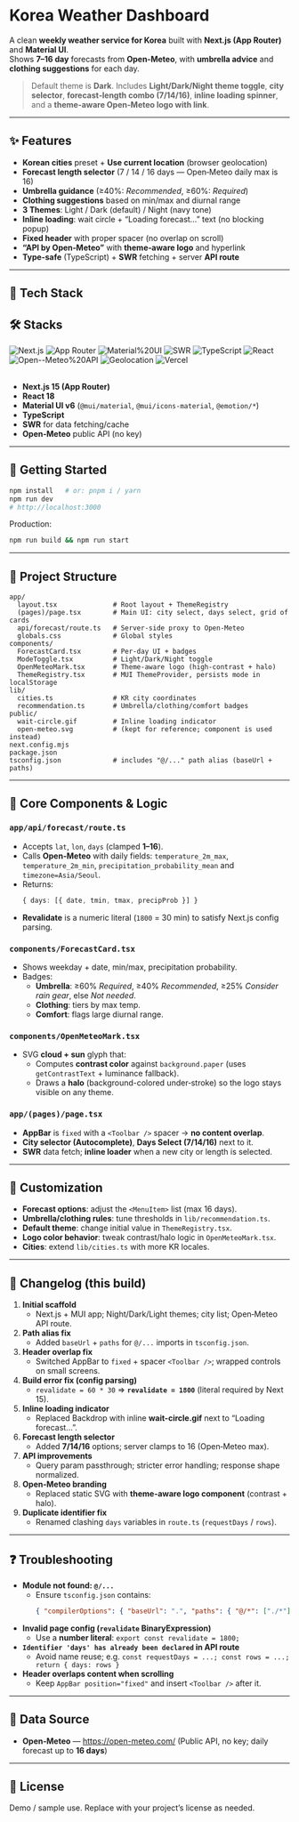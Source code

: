 # Korea Weather Dashboard

A clean **weekly weather service for Korea** built with **Next.js (App Router)** and **Material UI**.  
Shows **7–16 day** forecasts from **Open‑Meteo**, with **umbrella advice** and **clothing suggestions** for each day.

> Default theme is **Dark**. Includes **Light/Dark/Night theme toggle**, **city selector**, **forecast‑length combo (7/14/16)**, **inline loading spinner**, and a **theme‑aware Open‑Meteo logo with link**.

---

## ✨ Features

- **Korean cities** preset + **Use current location** (browser geolocation)
- **Forecast length selector** (7 / 14 / 16 days — Open‑Meteo daily max is 16)
- **Umbrella guidance** (≥40%: *Recommended*, ≥60%: *Required*)
- **Clothing suggestions** based on min/max and diurnal range
- **3 Themes**: Light / Dark (default) / Night (navy tone)
- **Inline loading**: wait circle + “Loading forecast…” text (no blocking popup)
- **Fixed header** with proper spacer (no overlap on scroll)
- **“API by Open‑Meteo”** with **theme‑aware logo** and hyperlink
- **Type‑safe** (TypeScript) + **SWR** fetching + server **API route**

---

## 🧰 Tech Stack


## 🛠️ Stacks
![Next.js](https://img.shields.io/badge/Next.js-15-black?logo=next.js&logoColor=white)
![App Router](https://img.shields.io/badge/App%20Router-enabled-blue?style=flat-square)
![Material%20UI](https://img.shields.io/badge/Material%20UI-6.x-007FFF?logo=mui&logoColor=white)
![SWR](https://img.shields.io/badge/SWR-data--fetching-000000?style=flat-square)
![TypeScript](https://img.shields.io/badge/TypeScript-5.x-3178C6?logo=typescript&logoColor=white)
![React](https://img.shields.io/badge/React-18-61DAFB?logo=react&logoColor=black)
![Open--Meteo%20API](https://img.shields.io/badge/Open--Meteo-API-green?style=flat-square)
![Geolocation](https://img.shields.io/badge/Browser-Geolocation-FF6F00?style=flat-square)
![Vercel](https://img.shields.io/badge/Deploy-Vercel-black?logo=vercel&logoColor=white)
<br/><br/>


- **Next.js 15 (App Router)**
- **React 18**
- **Material UI v6** (`@mui/material`, `@mui/icons-material`, `@emotion/*`)
- **TypeScript**
- **SWR** for data fetching/cache
- **Open‑Meteo** public API (no key)

---

## 🚀 Getting Started

```bash
npm install   # or: pnpm i / yarn
npm run dev
# http://localhost:3000
```

Production:
```bash
npm run build && npm run start
```

---

## 📁 Project Structure

```
app/
  layout.tsx              # Root layout + ThemeRegistry
  (pages)/page.tsx        # Main UI: city select, days select, grid of cards
  api/forecast/route.ts   # Server-side proxy to Open-Meteo
  globals.css             # Global styles
components/
  ForecastCard.tsx        # Per-day UI + badges
  ModeToggle.tsx          # Light/Dark/Night toggle
  OpenMeteoMark.tsx       # Theme-aware logo (high-contrast + halo)
  ThemeRegistry.tsx       # MUI ThemeProvider, persists mode in localStorage
lib/
  cities.ts               # KR city coordinates
  recommendation.ts       # Umbrella/clothing/comfort badges
public/
  wait-circle.gif         # Inline loading indicator
  open-meteo.svg          # (kept for reference; component is used instead)
next.config.mjs
package.json
tsconfig.json             # includes "@/..." path alias (baseUrl + paths)
```

---

## 🧠 Core Components & Logic

### `app/api/forecast/route.ts`
- Accepts `lat`, `lon`, `days` (clamped **1–16**).
- Calls **Open‑Meteo** with daily fields: `temperature_2m_max`, `temperature_2m_min`, `precipitation_probability_mean` and `timezone=Asia/Seoul`.
- Returns:
  ```ts
  { days: [{ date, tmin, tmax, precipProb }] }
  ```
- **Revalidate** is a numeric literal (`1800` = 30 min) to satisfy Next.js config parsing.

### `components/ForecastCard.tsx`
- Shows weekday + date, min/max, precipitation probability.
- Badges:
  - **Umbrella**: ≥60% *Required*, ≥40% *Recommended*, ≥25% *Consider rain gear*, else *Not needed*.
  - **Clothing**: tiers by max temp.
  - **Comfort**: flags large diurnal range.

### `components/OpenMeteoMark.tsx`
- SVG **cloud + sun** glyph that:
  - Computes **contrast color** against `background.paper` (uses `getContrastText` + luminance fallback).
  - Draws a **halo** (background-colored under‑stroke) so the logo stays visible on any theme.

### `app/(pages)/page.tsx`
- **AppBar** is `fixed` with a `<Toolbar />` spacer → **no content overlap**.
- **City selector (Autocomplete)**, **Days Select (7/14/16)** next to it.
- **SWR** data fetch; **inline loader** when a new city or length is selected.

---

## 🔧 Customization

- **Forecast options**: adjust the `<MenuItem>` list (max 16 days).
- **Umbrella/clothing rules**: tune thresholds in `lib/recommendation.ts`.
- **Default theme**: change initial value in `ThemeRegistry.tsx`.
- **Logo color behavior**: tweak contrast/halo logic in `OpenMeteoMark.tsx`.
- **Cities**: extend `lib/cities.ts` with more KR locales.

---

## 🧩 Changelog (this build)

1. **Initial scaffold**
   - Next.js + MUI app; Night/Dark/Light themes; city list; Open‑Meteo API route.
2. **Path alias fix**
   - Added `baseUrl` + `paths` for `@/...` imports in `tsconfig.json`.
3. **Header overlap fix**
   - Switched AppBar to `fixed` + spacer `<Toolbar />`; wrapped controls on small screens.
4. **Build error fix (config parsing)**
   - `revalidate = 60 * 30` ⇒ **`revalidate = 1800`** (literal required by Next 15).
5. **Inline loading indicator**
   - Replaced Backdrop with inline **wait-circle.gif** next to “Loading forecast…”. 
6. **Forecast length selector**
   - Added **7/14/16** options; server clamps to 16 (Open‑Meteo max).
7. **API improvements**
   - Query param passthrough; stricter error handling; response shape normalized.
8. **Open‑Meteo branding**
   - Replaced static SVG with **theme-aware logo component** (contrast + halo).
9. **Duplicate identifier fix**
   - Renamed clashing `days` variables in `route.ts` (`requestDays` / `rows`).

---

## ❓ Troubleshooting

- **Module not found: `@/...`**
  - Ensure `tsconfig.json` contains:
    ```json
    { "compilerOptions": { "baseUrl": ".", "paths": { "@/*": ["./*"] } } }
    ```
- **Invalid page config (`revalidate` BinaryExpression)**
  - Use a **number literal**: `export const revalidate = 1800;`
- **`Identifier 'days' has already been declared` in API route**
  - Avoid name reuse; e.g. `const requestDays = ...; const rows = ...; return { days: rows }`
- **Header overlaps content when scrolling**
  - Keep `AppBar position="fixed"` and insert `<Toolbar />` after it.

---

## 🔗 Data Source

- **Open‑Meteo** — https://open-meteo.com/ (Public API, no key; daily forecast up to **16 days**)

---

## 📜 License

Demo / sample use. Replace with your project’s license as needed.
